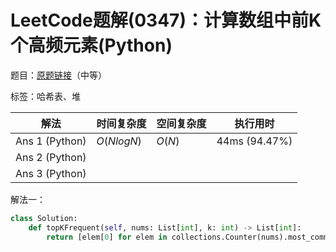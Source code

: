 # LeetCode题解(0347)：计算数组中前K个高频元素(Python)

题目：[原题链接](https://leetcode-cn.com/problems/top-k-frequent-elements/)（中等）

标签：哈希表、堆

| 解法           | 时间复杂度 | 空间复杂度 | 执行用时      |
| -------------- | ---------- | ---------- | ------------- |
| Ans 1 (Python) | $O(NlogN)$ | $O(N)$     | 44ms (94.47%) |
| Ans 2 (Python) |            |            |               |
| Ans 3 (Python) |            |            |               |

解法一：

```python
class Solution:
    def topKFrequent(self, nums: List[int], k: int) -> List[int]:
        return [elem[0] for elem in collections.Counter(nums).most_common(2)]
```

